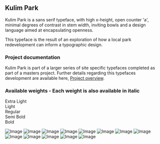 ## Kulim Park

Kulim Park is a sans serif typeface, with high x-height, open counter 'a', minimal degrees of contrast in stem width, inviting bowls and a design language aimed at encapsulating openness.

This typeface is the result of an exploration of how a local park redevelopment can inform a typographic design.

### Project documentation
Kulim Park is part of a larger series of site specific typefaces completed as part of a masters project. Further details regarding this typefaces development are available here, [Project overview](docs/project-overview.md).

### Available weights - Each weight is also available in italic
Extra Light  
Light  
Regular  
Semi Bold  
Bold  
 

![Image](images/kulim-park-cover.png)
![Image](images/kulim-park2.jpg)
![Image](images/kulim-park3.jpg)
![Image](images/kulim-park4.jpg)
![Image](images/kulim-park5.jpg)
![Image](images/kulim-park6.jpg)
![Image](images/kulim-park7.jpg)
![Image](images/kulim-park8.jpg)
![Image](images/kulim-park9.jpg)
![Image](images/kulim-park10.jpg)
![Image](images/kulim-park11.jpg)
![Image](images/kulim-park12.jpg)
![Image](images/kulim-park13.jpg)
